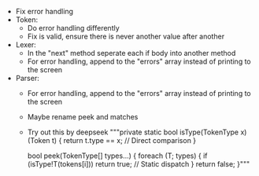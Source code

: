 - Fix error handling
- Token:
	- Do error handling differently
	- Fix is valid, ensure there is never another value after another
- Lexer:
	- In the "next" method seperate each if body into another method
	- For error handling, append to the "errors" array instead of printing to the screen
- Parser:
	- For error handling, append to the "errors" array instead of printing to the screen
	- Maybe rename peek and matches
	- Try out this by deepseek """private static bool isType(TokenType x)(Token t) {
			return t.type =\= x;  // Direct comparison
		}

		bool peek(TokenType[] types...) {
			foreach (T; types) {
				if (isType!T(tokens[i])) return true;  // Static dispatch
			}
			return false;
		}"""
		
